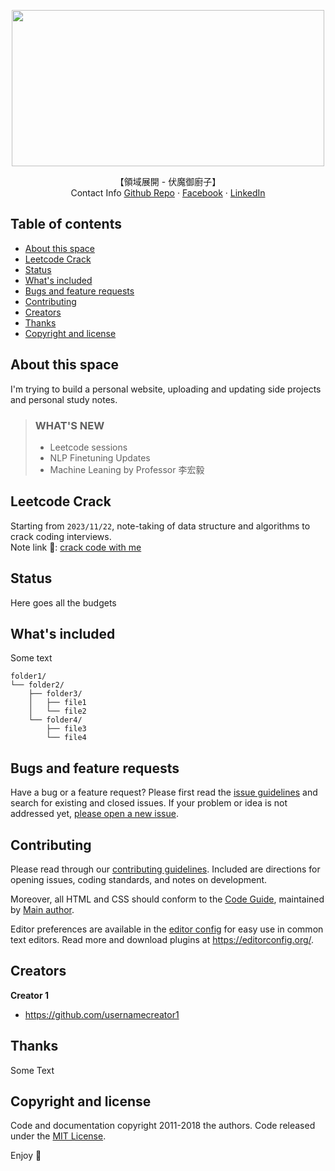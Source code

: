 <p align="center">
    <img src="https://64.media.tumblr.com/4f2fbd52f4b2d786294823b1179ff81e/54b3600b6fb4d3bf-2a/s1280x1920/9a513a574561673d7d651f5a84d6f659a33c895f.gif" width=500 height=250>
  <p align="center">
    【領域展開 - 伏魔御廚子】
    <br>
    Contact Info
    <a href="https://github.com/stephanie0324">Github Repo</a>
    ·
    <a href="https://www.facebook.com/profile.php?id=100005029028402">Facebook</a>
    ·
    <a href="https://www.linkedin.com/in/stephanie-chiang-42100b165?utm_source=share&utm_campaign=share_via&utm_content=profile&utm_medium=ios_app">LinkedIn</a>
  </p>
</p>

## Table of contents
- [About this space](#about-this-space)
- [Leetcode Crack](#leetcode-crack)
- [Status](#status)
- [What's included](#whats-included)
- [Bugs and feature requests](#bugs-and-feature-requests)
- [Contributing](#contributing)
- [Creators](#creators)
- [Thanks](#thanks)
- [Copyright and license](#copyright-and-license)

## About this space
I'm trying to build a personal website, uploading and updating side projects and personal study notes.
> ### WHAT'S NEW
> * Leetcode sessions
> * NLP Finetuning Updates
> * Machine Leaning by Professor 李宏毅

## Leetcode Crack
Starting from ```2023/11/22```, note-taking of data structure and algorithms to crack coding interviews.  
Note link 📔: [crack code with me](https://hackmd.io/@lJzg3-rkT22mQBxFhV-RoA/rkuFCphNp)

## Status

Here goes all the budgets

## What's included

Some text

```text
folder1/
└── folder2/
    ├── folder3/
    │   ├── file1
    │   └── file2
    └── folder4/
        ├── file3
        └── file4
```

## Bugs and feature requests

Have a bug or a feature request? Please first read the [issue guidelines](https://reponame/blob/master/CONTRIBUTING.md) and search for existing and closed issues. If your problem or idea is not addressed yet, [please open a new issue](https://reponame/issues/new).

## Contributing

Please read through our [contributing guidelines](https://reponame/blob/master/CONTRIBUTING.md). Included are directions for opening issues, coding standards, and notes on development.

Moreover, all HTML and CSS should conform to the [Code Guide](https://github.com/mdo/code-guide), maintained by [Main author](https://github.com/usernamemainauthor).

Editor preferences are available in the [editor config](https://reponame/blob/master/.editorconfig) for easy use in common text editors. Read more and download plugins at <https://editorconfig.org/>.

## Creators

**Creator 1**

- <https://github.com/usernamecreator1>

## Thanks

Some Text

## Copyright and license

Code and documentation copyright 2011-2018 the authors. Code released under the [MIT License](https://reponame/blob/master/LICENSE).

Enjoy :metal:
